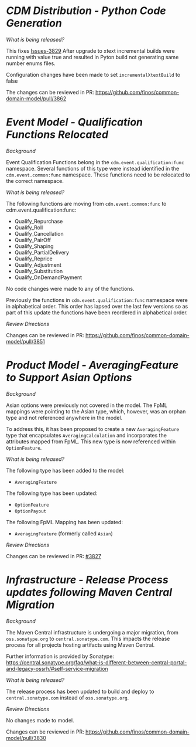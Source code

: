 # _CDM Distribution - Python Code Generation_

_What is being released?_

This fixes [Issues-3829](https://github.com/finos/common-domain-model/issues/3829) After upgrade to xtext incremental builds were running with value true and resulted in Pyton build not generating same number enums files.

Configuration changes have been made to set `incrementalXtextBuild` to false

The changes can be reviewed in PR: https://github.com/finos/common-domain-model/pull/3862

# _Event Model - Qualification Functions Relocated_

_Background_

Event Qualification Functions belong in the `cdm.event.qualification:func` namespace. Several functions of this type were instead identified in the `cdm.event.common:func` namespace. These functions need to be relocated to the correct namespace.

_What is being released?_

The following functions are moving from `cdm.event.common:func` to cdm.event.qualification:func:

- Qualify_Repurchase
- Qualify_Roll
- Qualify_Cancellation
- Qualify_PairOff
- Qualify_Shaping
- Qualify_PartialDelivery
- Qualify_Reprice
- Qualify_Adjustment
- Qualify_Substitution
- Qualify_OnDemandPayment

No code changes were made to any of the functions.

Previously the functions in `cdm.event.qualification:func` namespace were in alphabetical order. This order has lapsed over the last few versions so as part of this update the functions have been reordered in alphabetical order.

_Review Directions_

Changes can be reviewed in PR: https://github.com/finos/common-domain-model/pull/3851

# _Product Model - AveragingFeature to Support Asian Options_

_Background_

Asian options were previously not covered in the model. The FpML mappings were pointing to the Asian type, which, however, was an orphan type and not referenced anywhere in the model.

To address this, it has been proposed to create a new `AveragingFeature` type that encapsulates `AveragingCalculation` and incorporates the attributes mapped from FpML. This new type is now referenced within `OptionFeature`.

_What is being released?_

The following type has been added to the model:

- `AveragingFeature`

The following type has been updated:

- `OptionFeature`
- `OptionPayout` 

The following FpML Mapping has been updated:

- `AveragingFeature` (formerly called `Asian`)

_Review Directions_

Changes can be reviewed in PR: [#3827](https://github.com/finos/common-domain-model/pull/3827)

# _Infrastructure - Release Process updates following Maven Central Migration_

_Background_

The Maven Central infrastructure is undergoing a major migration, from `oss.sonatype.org` to `central.sonatype.com`. This impacts the release process for all projects hosting artifacts using Maven Central.

Further information is provided by Sonatype:
https://central.sonatype.org/faq/what-is-different-between-central-portal-and-legacy-ossrh/#self-service-migration

_What is being released?_

The release process has been updated to build and deploy to `central.sonatype.com` instead of `oss.sonatype.org`.

_Review Directions_

No changes made to model.

Changes can be reviewed in PR: https://github.com/finos/common-domain-model/pull/3830
